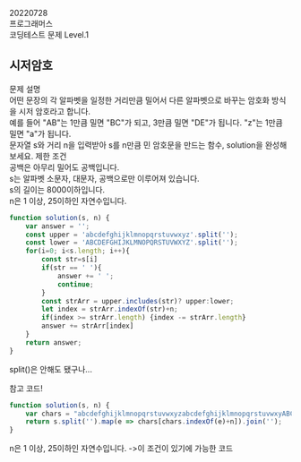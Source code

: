 20220728  
프로그래머스  
코딩테스트 문제 Level.1  

시저암호  
---
문제 설명  
어떤 문장의 각 알파벳을 일정한 거리만큼 밀어서 다른 알파벳으로 바꾸는 암호화 방식을 시저 암호라고 합니다.  
예를 들어 "AB"는 1만큼 밀면 "BC"가 되고, 3만큼 밀면 "DE"가 됩니다. "z"는 1만큼 밀면 "a"가 됩니다.  
문자열 s와 거리 n을 입력받아 s를 n만큼 민 암호문을 만드는 함수, solution을 완성해 보세요.
제한 조건  
공백은 아무리 밀어도 공백입니다.  
s는 알파벳 소문자, 대문자, 공백으로만 이루어져 있습니다.  
s의 길이는 8000이하입니다.  
n은 1 이상, 25이하인 자연수입니다.  

```jsx
function solution(s, n) {
    var answer = '';
    const upper = 'abcdefghijklmnopqrstuvwxyz'.split('');
    const lower = 'ABCDEFGHIJKLMNOPQRSTUVWXYZ'.split('');
    for(i=0; i<s.length; i++){
        const str=s[i]
        if(str == ' '){
            answer += ' ';
            continue;
        }
        const strArr = upper.includes(str)? upper:lower;
        let index = strArr.indexOf(str)+n;
        if(index >= strArr.length) {index -= strArr.length}
        answer += strArr[index] 
    }
    return answer;
}
```
split()은 안해도 됐구나...


참고 코드!
```jsx
function solution(s, n) {
    var chars = "abcdefghijklmnopqrstuvwxyzabcdefghijklmnopqrstuvwxyABCDEFGHIJKLMNOPQRSTUVWXYZABCDEFGHIJKLMNOPQRSTUVWXY                          "
    return s.split('').map(e => chars[chars.indexOf(e)+n]).join('');
}
```
n은 1 이상, 25이하인 자연수입니다.  ->이 조건이 있기에 가능한 코드





